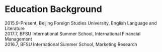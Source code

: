 # Education Background                                                
2015.9-Present, Beijing Foreign Studies University, English Language and Literature  
2017.7, BFSU International Summer School, International Financial Management  
2016.7, BFSU International Summer School, Marketing Research  
